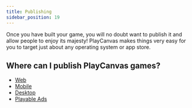 ```yaml
---
title: Publishing
sidebar_position: 19
---
```


Once you have built your game, you will no doubt want to publish it and allow people to enjoy its majesty! PlayCanvas makes things very easy for you to target just about any operating system or app store.

## Where can I publish PlayCanvas games?

* [Web][1]
* [Mobile][2]
* [Desktop][3]
* [Playable Ads][4]

[1]: /user-manual/editor/publishing/web
[2]: /user-manual/editor/publishing/mobile
[3]: /user-manual/editor/publishing/desktop
[4]: /user-manual/editor/publishing/playable-ads
